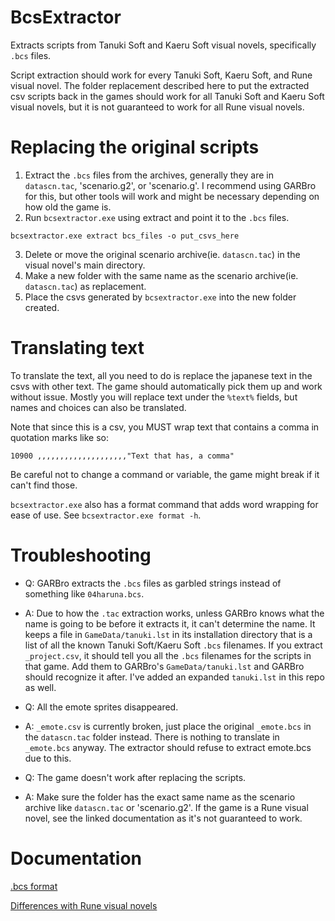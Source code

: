 # BcsExtractor

Extracts scripts from Tanuki Soft and Kaeru Soft visual novels, specifically `.bcs` files.

Script extraction should work for every Tanuki Soft, Kaeru Soft, and Rune visual novel. The folder replacement
described here to put the extracted csv scripts back in the games should work for all Tanuki Soft and Kaeru Soft
visual novels, but it is not guaranteed to work for all Rune visual novels.

# Replacing the original scripts

1. Extract the `.bcs` files from the archives, generally they are in `datascn.tac`, 'scenario.g2', or 'scenario.g'. I recommend using GARBro for this, but other tools will work and might be necessary depending on how old the game is.
2. Run `bcsextractor.exe` using extract and point it to the `.bcs` files.

```
bcsextractor.exe extract bcs_files -o put_csvs_here
```

3. Delete or move the original scenario archive(ie. `datascn.tac`) in the visual novel's main directory.
4. Make a new folder with the same name as the scenario archive(ie. `datascn.tac`) as replacement.
5. Place the csvs generated by `bcsextractor.exe` into the new folder created.

# Translating text

To translate the text, all you need to do is replace the japanese text in the csvs with other text. The game should automatically pick them up and work without issue. Mostly you will replace text under the `%text%` fields, but names and choices can also be translated. 

Note that since this is a csv, you MUST wrap text that contains a comma in quotation marks like so:
```
10900 ,,,,,,,,,,,,,,,,,,,,"Text that has, a comma"
```

Be careful not to change a command or variable, the game might break if it can't find those. 

`bcsextractor.exe` also has a format command that adds word wrapping for ease of use. See `bcsextractor.exe format -h`.

# Troubleshooting

- Q: GARBro extracts the `.bcs` files as garbled strings instead of something like `04haruna.bcs`.
- A: Due to how the `.tac` extraction works, unless GARBro knows what the name is going to be before it extracts it, it can't determine the name. It keeps a file in `GameData/tanuki.lst` in its installation directory that is a list of all the known Tanuki Soft/Kaeru Soft `.bcs` filenames. If you extract `_project.csv`, it should tell you all the `.bcs` filenames for the scripts in that game. Add them to GARBro's `GameData/tanuki.lst` and GARBro should recognize it after. I've added an expanded `tanuki.lst` in this repo as well.

- Q: All the emote sprites disappeared.
- A: `_emote.csv` is currently broken, just place the original `_emote.bcs` in the `datascn.tac` folder instead. There is nothing to translate in `_emote.bcs` anyway. The extractor should refuse to extract emote.bcs due to this.

- Q: The game doesn't work after replacing the scripts.
- A: Make sure the folder has the exact same name as the scenario archive like `datascn.tac` or 'scenario.g2'. If the game is a Rune visual novel, see the linked documentation as it's not guaranteed to work.

# Documentation

[.bcs format](FileFormat.md)

[Differences with Rune visual novels](Rune.md)
